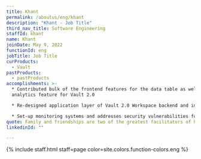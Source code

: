 ```yaml
---
title: Khant
permalink: /aboutus/eng/khant
description: "Khant - Job Title"
third_nav_title: Software Engineering
staffId: khant
name: Khant
joinDate: May 9, 2022
functionId: eng
jobTitle: Job Title
curProducts:
  - Vault
pastProducts:
  - pastProducts
accomplishments: >-
  * Contributed bulk of the frontend features for the data table as well as the
  analytics feature for Vault 2.0

  * Re-designed application layer of Vault 2.0 Workspace backend and introduced the Coordinator and error-handling middleware layers

  * Set-up monitoring systems and addresses security vulnerabilities for Vault 1.0
quote: Family and friendships are two of the greatest facilitators of happiness.
linkedinId: ""

---
```


{% include staff.html staff=page color=site.colors.function-colors.eng %}
